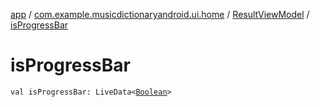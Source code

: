 [app](../../index.md) / [com.example.musicdictionaryandroid.ui.home](../index.md) / [ResultViewModel](index.md) / [isProgressBar](./is-progress-bar.md)

# isProgressBar

`val isProgressBar: LiveData<`[`Boolean`](https://kotlinlang.org/api/latest/jvm/stdlib/kotlin/-boolean/index.html)`>`
